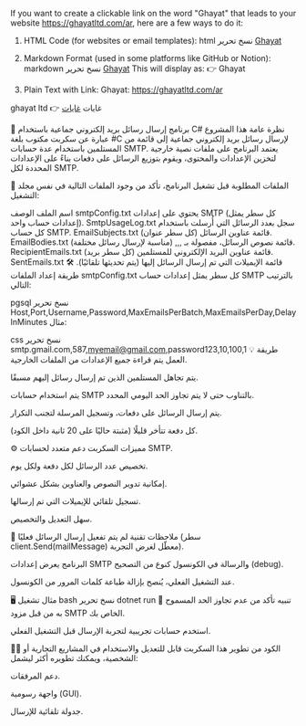 If you want to create a clickable link on the word "Ghayat" that leads to your website https://ghayatltd.com/ar, here are a few ways to do it:

1. HTML Code (for websites or email templates):
html
نسخ
تحرير
<a href="https://ghayatltd.com/ar" target="_blank">Ghayat</a>
2. Markdown Format (used in some platforms like GitHub or Notion):
markdown
نسخ
تحرير
[Ghayat](https://ghayatltd.com/ar)
This will display as: 👉 Ghayat

3. Plain Text with Link:
Ghayat: https://ghayatltd.com/ar



ghayat ltd
👉 غايات
<a href="https://ghayatltd.com/ar" >غايات </a>

📨 برنامج إرسال رسائل بريد إلكتروني جماعية باستخدام C#
نظرة عامة
هذا المشروع عبارة عن سكربت مكتوب بلغة #C لإرسال رسائل بريد إلكتروني جماعية إلى قائمة من المستلمين باستخدام عدة حسابات SMTP.
يعتمد البرنامج على ملفات نصية خارجية لتخزين الإعدادات والمحتوى، ويقوم بتوزيع الرسائل على دفعات بناءً على الإعدادات المحددة لكل SMTP.

📂 الملفات المطلوبة
قبل تشغيل البرنامج، تأكد من وجود الملفات التالية في نفس مجلد التشغيل:


اسم الملف	الوصف
smtpConfig.txt	يحتوي على إعدادات SMTP (كل سطر يمثل إعدادات حساب واحد).
SmtpUsageLog.txt	سجل بعدد الرسائل التي أُرسلت باستخدام كل حساب SMTP.
EmailSubjects.txt	قائمة عناوين الرسائل (كل سطر عنوان).
EmailBodies.txt	قائمة نصوص الرسائل، مفصولة بـ ,,, (مناسبة لإرسال رسائل مختلفة).
RecipientEmails.txt	قائمة عناوين البريد الإلكتروني للمستلمين (كل سطر بريد).
SentEmails.txt	قائمة الإيميلات التي تم إرسال الرسائل إليها (يتم تحديثها تلقائيًا).
🛠 طريقة إعداد الملفات
smtpConfig.txt
كل سطر يمثل إعدادات حساب SMTP بالترتيب التالي:

pgsql
نسخ
تحرير
Host,Port,Username,Password,MaxEmailsPerBatch,MaxEmailsPerDay,DelayInMinutes
مثال:

css
نسخ
تحرير
smtp.gmail.com,587,myemail@gmail.com,password123,10,100,1
💡 طريقة العمل
يتم قراءة جميع الإعدادات من الملفات الخارجية.

يتم تجاهل المستلمين الذين تم إرسال رسائل إليهم مسبقًا.

يتم استخدام حسابات SMTP بالتناوب حتى لا يتم تجاوز الحد اليومي المحدد.

يتم إرسال الرسائل على دفعات، وتسجيل المرسلة لتجنب التكرار.

كل دفعة تتأخر قليلًا (مثبتة حاليًا على 20 ثانية داخل الكود).

⚙️ مميزات السكربت
دعم متعدد لحسابات SMTP.

تخصيص عدد الرسائل لكل دفعة ولكل يوم.

إمكانية تدوير النصوص والعناوين بشكل عشوائي.

تسجيل تلقائي للإيميلات التي تم إرسالها.

سهل التعديل والتخصيص.

🧪 ملاحظات تقنية
لم يتم تفعيل إرسال الرسائل فعليًا (سطر client.Send(mailMessage) معطّل لغرض التجربة).

البرنامج يعرض إعدادات SMTP والرسالة في الكونسول كنوع من التصحيح (debug).

عند التشغيل الفعلي، يُنصح بإزالة طباعة كلمات المرور من الكونسول.

🖥️ مثال تشغيل
bash
نسخ
تحرير
dotnet run
📌 تنبيه
تأكد من عدم تجاوز الحد المسموح به من قبل مزود SMTP الخاص بك.

استخدم حسابات تجريبية لتجربة الإرسال قبل التشغيل الفعلي.

👨‍💻 الكود من تطوير
هذا السكربت قابل للتعديل والاستخدام في المشاريع التجارية أو الشخصية، ويمكنك تطويره أكثر ليشمل:

دعم المرفقات.

واجهة رسومية (GUI).

جدولة تلقائية للإرسال.




